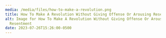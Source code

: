```yaml
---
media: /media/files/how-to-make-a-revolution.png
title: How To Make A Revolution Without Giving Offense Or Arousing Resentment
alt: Image for How To Make A Revolution Without Giving Offense Or Arousing
  Resentment
date: 2023-07-26T15:26:00-0500
---
```

